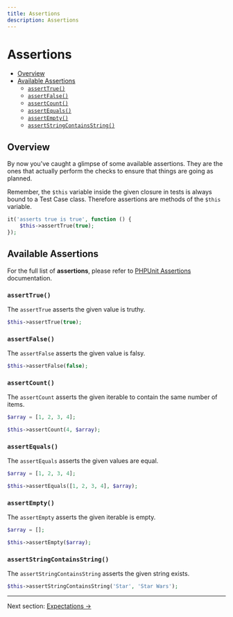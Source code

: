 ```yaml
---
title: Assertions
description: Assertions
---
```


# Assertions

- [Overview](#overview)
- [Available Assertions](#available-assertions)
    - [`assertTrue()`](#assertTrue)
    - [`assertFalse()`](#assertFalse)
    - [`assertCount()`](#assertCount)
    - [`assertEquals()`](#assertEquals)
    - [`assertEmpty()`](#assertEmpty)
    - [`assertStringContainsString()`](#assertStringContainsString)

<a name="overview"></a>
## Overview

By now you've caught a glimpse of some available assertions. They
are the ones that actually perform the checks to ensure that things
are going as planned.

Remember, the `$this` variable inside the given
closure in tests is always bound to a Test Case class. Therefore
assertions are methods of the `$this` variable.

```php
it('asserts true is true', function () {
    $this->assertTrue(true);
});
```

<a name="available-assertions"></a>
## Available Assertions

For the full list of **assertions**, please refer to [PHPUnit Assertions](https://phpunit.readthedocs.io/en/9.0/assertions.html) documentation.

<a name="assertTrue"></a>
### `assertTrue()`

The `assertTrue` asserts the given value is truthy.

```php
$this->assertTrue(true);
```

<a name="assertFalse"></a>
### `assertFalse()`

The `assertFalse` asserts the given value is falsy.

```php
$this->assertFalse(false);
```

<a name="assertCount"></a>
### `assertCount()`

The `assertCount` asserts the given iterable to contain the same number of items.

```php
$array = [1, 2, 3, 4];

$this->assertCount(4, $array);
```

<a name="assertEquals"></a>
### `assertEquals()`

The `assertEquals` asserts the given values are equal.

```php
$array = [1, 2, 3, 4];

$this->assertEquals([1, 2, 3, 4], $array);
```

<a name="assertEmpty"></a>
### `assertEmpty()`

The `assertEmpty` asserts the given iterable is empty.

```php
$array = [];

$this->assertEmpty($array);
```

<a name="assertStringContainsString"></a>
### `assertStringContainsString()`

The `assertStringContainsString` asserts the given string exists.

```php
$this->assertStringContainsString('Star', 'Star Wars');
```

---

Next section: [Expectations →](/docs/expectations)

